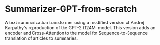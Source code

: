 # Summarizer-GPT-from-scratch
A text summarization transformer using a modified version of Andrej Karpathy's reproduction of the GPT-2 (124M) model. This version adds an encoder and Cross-Attention to the model for Sequence-to-Sequence translation of articles to summaries.
